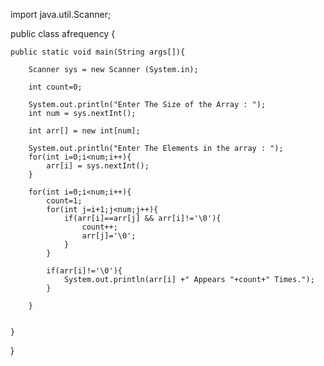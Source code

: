 import java.util.Scanner;

public class afrequency {

	public static void main(String args[]){
  
		Scanner sys = new Scanner (System.in);
    
		int count=0;
		
		System.out.println("Enter The Size of the Array : ");
		int num = sys.nextInt();
		
		int arr[] = new int[num];
		
		System.out.println("Enter The Elements in the array : ");
		for(int i=0;i<num;i++){
			arr[i] = sys.nextInt();
		}		
		
		for(int i=0;i<num;i++){
			count=1;
			for(int j=i+1;j<num;j++){
				if(arr[i]==arr[j] && arr[i]!='\0'){
					count++;
					arr[j]='\0';
				}
			}
      
			if(arr[i]!='\0'){
				System.out.println(arr[i] +" Appears "+count+" Times.");
			}
      
		}	
		
    
	}
}
